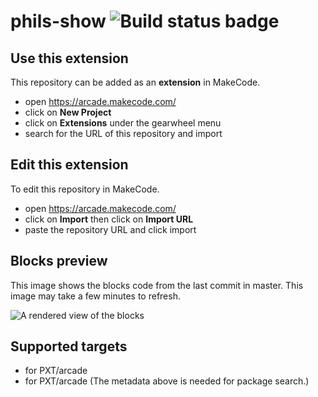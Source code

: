 # phils-show ![Build status badge](https://github.com/orangecloud619/phils-show/workflows/MakeCode/badge.svg)



## Use this extension

This repository can be added as an **extension** in MakeCode.

* open https://arcade.makecode.com/
* click on **New Project**
* click on **Extensions** under the gearwheel menu
* search for the URL of this repository and import

## Edit this extension

To edit this repository in MakeCode.

* open https://arcade.makecode.com/
* click on **Import** then click on **Import URL**
* paste the repository URL and click import

## Blocks preview

This image shows the blocks code from the last commit in master.
This image may take a few minutes to refresh.

![A rendered view of the blocks](https://github.com/orangecloud619/phils-show/raw/master/.makecode/blocks.png)

## Supported targets

* for PXT/arcade
* for PXT/arcade
(The metadata above is needed for package search.)


